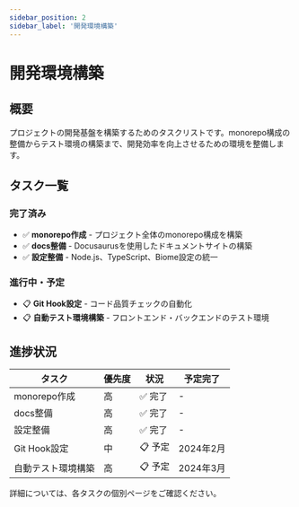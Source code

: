 ```yaml
---
sidebar_position: 2
sidebar_label: '開発環境構築'
---
```


# 開発環境構築

## 概要

プロジェクトの開発基盤を構築するためのタスクリストです。monorepo構成の整備からテスト環境の構築まで、開発効率を向上させるための環境を整備します。

## タスク一覧

### 完了済み
- ✅ **monorepo作成** - プロジェクト全体のmonorepo構成を構築
- ✅ **docs整備** - Docusaurusを使用したドキュメントサイトの構築
- ✅ **設定整備** - Node.js、TypeScript、Biome設定の統一

### 進行中・予定
- 📋 **Git Hook設定** - コード品質チェックの自動化
- 📋 **自動テスト環境構築** - フロントエンド・バックエンドのテスト環境

## 進捗状況

| タスク | 優先度 | 状況 | 予定完了 |
|--------|--------|------|----------|
| monorepo作成 | 高 | ✅ 完了 | - |
| docs整備 | 高 | ✅ 完了 | - |
| 設定整備 | 高 | ✅ 完了 | - |
| Git Hook設定 | 中 | 📋 予定 | 2024年2月 |
| 自動テスト環境構築 | 高 | 📋 予定 | 2024年3月 |

詳細については、各タスクの個別ページをご確認ください。 